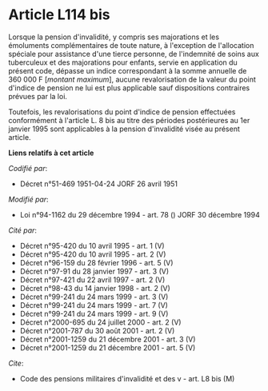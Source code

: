 # Article L114 bis

Lorsque la pension d'invalidité, y compris ses majorations et les émoluments complémentaires de toute nature, à l'exception
de l'allocation spéciale pour assistance d'une tierce personne, de l'indemnité de soins aux tuberculeux et des majorations
pour enfants, servie en application du présent code, dépasse un indice correspondant à la somme annuelle de 360 000 F
[*montant maximum*], aucune revalorisation de la valeur du point d'indice de pension ne lui est plus applicable sauf
dispositions contraires prévues par la loi.

Toutefois, les revalorisations du point d'indice de pension effectuées conformément à l'article L. 8 bis au titre des
périodes postérieures au 1er janvier 1995 sont applicables à la pension d'invalidité visée au présent article.

**Liens relatifs à cet article**

_Codifié par_:

  - Décret n°51-469 1951-04-24 JORF 26 avril 1951

_Modifié par_:

  - Loi n°94-1162 du 29 décembre 1994 - art. 78 () JORF 30 décembre 1994

_Cité par_:

  - Décret n°95-420 du 10 avril 1995 - art. 1 (V)
  - Décret n°95-420 du 10 avril 1995 - art. 2 (V)
  - Décret n°96-159 du 28 février 1996 - art. 5 (V)
  - Décret n°97-91 du 28 janvier 1997 - art. 3 (V)
  - Décret n°97-421 du 22 avril 1997 - art. 2 (V)
  - Décret n°98-43 du 14 janvier 1998 - art. 2 (V)
  - Décret n°99-241 du 24 mars 1999 - art. 3 (V)
  - Décret n°99-241 du 24 mars 1999 - art. 7 (V)
  - Décret n°99-241 du 24 mars 1999 - art. 9 (V)
  - Décret n°2000-695 du 24 juillet 2000 - art. 2 (V)
  - Décret n°2001-787 du 30 août 2001 - art. 2 (V)
  - Décret n°2001-1259 du 21 décembre 2001 - art. 3 (V)
  - Décret n°2001-1259 du 21 décembre 2001 - art. 5 (V)

_Cite_:

  - Code des pensions militaires d'invalidité et des v - art. L8 bis (M)

